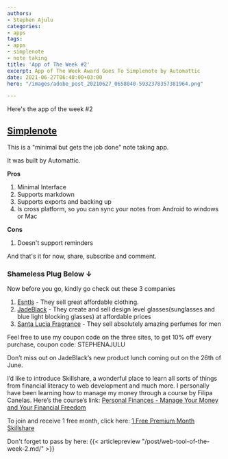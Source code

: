 ```yaml
---
authors:
- Stephen Ajulu
categories:
- apps
tags: 
- apps
- simplenote
- note taking
title: 'App of The Week #2'
excerpt: App of The Week Award Goes To Simplenote by Automattic
date: 2021-06-27T06:40:00+03:00
hero: "/images/adobe_post_20210627_0658040-5932378357381964.png"

---
```

Here's the app of the week #2

## [Simplenote](https://play.google.com/store/apps/details?id=com.automattic.simplenote)

This is a "minimal but gets the job done" note taking app.

It was built by Automattic.

**Pros**

1. Minimal Interface
2. Supports markdown
3. Supports exports and backing up
4. Is cross platform, so you can sync your notes from Android to windows or Mac

**Cons**

1. Doesn't support reminders

And that's it for now, share, subscribe and comment.

### **Shameless Plug Below ↓**

Now before you go, kindly go check out these 3 companies

1. [Esntls](https://www.esntls.co/?ref=kuzqn53jomp-) - They sell great affordable clothing.
2. [JadeBlack](https://www.jadeblack.co/?ref=kuzqn53jomp-) - They create and sell design level glasses(sunglasses and blue light blocking glasses) at affordable prices
3. [Santa Lucia Fragrance](https://santaluciafragrance.com/?ref=kuzqn53jomp-) - They sell absolutely amazing perfumes for men

Feel free to use my coupon code on the three sites, to get 10% off every purchase, coupon code: STEPHENAJULU

Don’t miss out on JadeBlack’s new product lunch coming out on the 26th of June.

I’d like to introduce Skillshare, a wonderful place to learn all sorts of things from financial literacy to web development and much more. I personally have been learning how to manage my money through a course by Filipa Canelas. Here’s the course’s link: [Personal Finances - Manage Your Money and Your Financial Freedom](https://www.skillshare.com/classes/Personal-Finances-%E2%80%94-Manage-your-Money-and-your-Financial-Freedom/1240823317/projects?via=search-layout-grid)

To join and receive 1 free month, click here: [1 Free Premium Month Skillshare](https://skl.sh/3wxbE9O)

Don't forget to pass by here:
{{< articlepreview "/post/web-tool-of-the-week-2.md/" >}}
